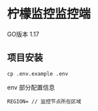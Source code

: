 # 柠檬监控监控端

GO版本 1.17


## 项目安装
```
cp .env.example .env
```

env 部分配置信息
```
REGION= // 监控节点所在区域
```

